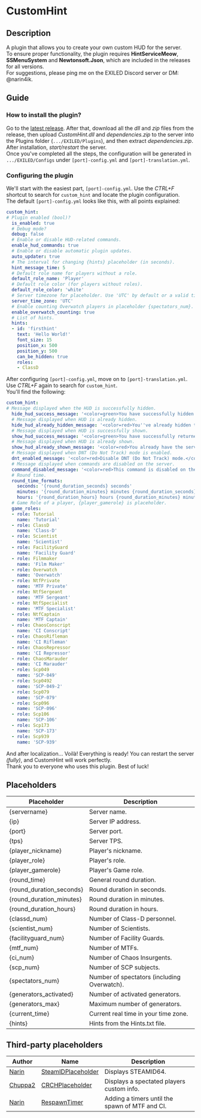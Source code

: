 # CustomHint
## Description
A plugin that allows you to create your own custom HUD for the server.  
To ensure proper functionality, the plugin requires **HintServiceMeow**, **SSMenuSystem** and **Newtonsoft.Json**, which are included in the releases for all versions.  
For suggestions, please ping me on the EXILED Discord server or DM: @narin4ik.  

## Guide

### How to install the plugin?
Go to the [latest release](https://github.com/BTF-SCPSL/CustomHint/releases). After that, download all the *dll* and *zip* files from the release, then upload *CustomHint.dll* and *dependencies.zip* to the server into the Plugins folder (`.../EXILED/Plugins`), and then extract *dependencies.zip*.   
After installation, *start/restart* the server.  
Once you've completed all the steps, the configuration will be generated in `.../EXILED/Configs` under `[port]-config.yml` and `[port]-translation.yml`.

### Configuring the plugin
We'll start with the easiest part, `[port]-config.yml`. Use the *CTRL+F* shortcut to search for `custom_hint` and locate the plugin configuration.  
The default `[port]-config.yml` looks like this, with all points explained:
```yaml
custom_hint:
# Plugin enabled (bool)?
  is_enabled: true
  # Debug mode?
  debug: false
  # Enable or disable HUD-related commands.
  enable_hud_commands: true
  # Enable or disable automatic plugin updates.
  auto_updater: true
  # The interval for changing {hints} placeholder (in seconds).
  hint_message_time: 5
  # Default role name for players without a role.
  default_role_name: 'Player'
  # Default role color (for players without roles).
  default_role_color: 'white'
  # Server timezone for placeholder. Use 'UTC' by default or a valid timezone ID (e.g., 'Europe/Kyiv').
  server_time_zone: 'UTC'
  # Enable counting Overwatch players in placeholder {spectators_num}.
  enable_overwatch_counting: true
  # List of hints.
  hints:
  - id: 'firsthint'
    text: 'Hello World!'
    font_size: 15
    position_x: 500
    position_y: 500
    can_be_hidden: true
    roles:
    - ClassD
```
After configuring `[port]-config.yml`, move on to `[port]-translation.yml`. Use *CTRL+F* again to search for `custom_hint`.  
You'll find the following:
```yaml
custom_hint:
# Message displayed when the HUD is successfully hidden.
  hide_hud_success_message: '<color=green>You have successfully hidden the server HUD! To get the HUD back, use .showhud.</color>'
  # Message displayed when HUD is already hidden.
  hide_hud_already_hidden_message: '<color=red>You''ve already hidden the server HUD.</color>'
  # Message displayed when HUD is successfully shown.
  show_hud_success_message: '<color=green>You have successfully returned the server HUD! To hide again, use .hidehud</color>'
  # Message displayed when HUD is already shown.
  show_hud_already_shown_message: '<color=red>You already have the server HUD displayed.</color>'
  # Message displayed when DNT (Do Not Track) mode is enabled.
  dnt_enabled_message: '<color=red>Disable DNT (Do Not Track) mode.</color>'
  # Message displayed when commands are disabled on the server.
  command_disabled_message: '<color=red>This command is disabled on the server.</color>'
  # Round time.
  round_time_formats:
    seconds: '{round_duration_seconds} seconds'
    minutes: '{round_duration_minutes} minutes {round_duration_seconds} seconds'
    hours: '{round_duration_hours} hours {round_duration_minutes} minutes {round_duration_seconds} seconds'
  # Game Role of a player, {player_gamerole} is placeholder.
  game_roles:
  - role: Tutorial
    name: 'Tutorial'
  - role: ClassD
    name: 'Class-D'
  - role: Scientist
    name: 'Scientist'
  - role: FacilityGuard
    name: 'Facility Guard'
  - role: Filmmaker
    name: 'Film Maker'
  - role: Overwatch
    name: 'Overwatch'
  - role: NtfPrivate
    name: 'MTF Private'
  - role: NtfSergeant
    name: 'MTF Sergeant'
  - role: NtfSpecialist
    name: 'MTF Specialist'
  - role: NtfCaptain
    name: 'MTF Captain'
  - role: ChaosConscript
    name: 'CI Conscript'
  - role: ChaosRifleman
    name: 'CI Rifleman'
  - role: ChaosRepressor
    name: 'CI Repressor'
  - role: ChaosMarauder
    name: 'CI Marauder'
  - role: Scp049
    name: 'SCP-049'
  - role: Scp0492
    name: 'SCP-049-2'
  - role: Scp079
    name: 'SCP-079'
  - role: Scp096
    name: 'SCP-096'
  - role: Scp106
    name: 'SCP-106'
  - role: Scp173
    name: 'SCP-173'
  - role: Scp939
    name: 'SCP-939'
```
And after localization... Voilà! Everything is ready! You can restart the server *(fully)*, and CustomHint will work perfectly.  
Thank you to everyone who uses this plugin. Best of luck!  

## Placeholders
| Placeholder            | Description                                 |
| ----------------------- | ------------------------------------------ |
| {servername}            | Server name.                               |
| {ip}                    | Server IP address.                         |
| {port}                  | Server port.                               |
| {tps}                   | Server TPS.                                |
| {player_nickname}       | Player's nickname.                         |
| {player_role}           | Player's role.                             |
| {player_gamerole}       | Player's Game role.                         |
| {round_time}       | General round duration.                 |
| {round_duration_seconds}| Round duration in seconds.                 |
| {round_duration_minutes}| Round duration in minutes.                 |
| {round_duration_hours}  | Round duration in hours.                   |
| {classd_num}            | Number of Class-D personnel.               |
| {scientist_num}         | Number of Scientists.                      |
| {facilityguard_num}     | Number of Facility Guards.                 |
| {mtf_num}               | Number of MTFs.                            |
| {ci_num}                | Number of Chaos Insurgents.                |
| {scp_num}               | Number of SCP subjects.                     |
| {spectators_num}        | Number of spectators (including Overwatch).|
| {generators_activated}  | Number of activated generators.            |
| {generators_max}        | Maximum number of generators.              |
| {current_time}        | Current real time in your time zone.              |
| {hints}                 | Hints from the Hints.txt file.             |

## Third-party placeholders
| Author            | Name            | Description                                 |
| ----------------------- | ----------------------- | ------------------------------------------ |
| [Narin](https://github.com/Narin4ik)            | [SteamIDPlaceholder](https://github.com/Narin4ik/SteamIDPlaceholder)                               | Displays STEAMID64.                               |
| [Chuppa2](https://github.com/Chuppa2)            | [CRCHPlaceholder](https://github.com/Chuppa2/CRCHPlaceholder)                               | Displays a spectated players custom info.                               |
| [Narin](https://github.com/Narin4ik)            | [RespawnTimer](https://github.com/Narin4ik/RespawnTimer)                               | Adding a timers until the spawn of MTF and CI.                               |

